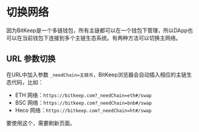 # 切换网络

因为BitKeep是一个多链钱包，所有主链都可以在一个钱包下管理，所以DApp也可以在当前钱包下连接到多个主链生态系统。有两种方法可以切换主网络。

## URL 参数切换

在URL中加入参数 `_needChain=主链币`，BitKeep浏览器会自动插入相应的主链生态代码，比如：

- ETH 网络：`https://bitkeep.com?_needChain=eth#/swap`
- BSC 网络：`https://bitkeep.com?_needChain=bnb#/swap`
- Heco 网络：`https://bitkeep.com?_needChain=ht#/swap`

要使用这个，需要刷新页面。

<!-- ## Function Call

use `wallet_switchEthereumChain/wallet_addEthereumChain`

BitKeep has integrated the above two methods of Metamask, and you can switch between ETH and EVM networks by calling this method;

::: tip
There are two ways to determine whether it is in the BitKeep browser: whether the userAgent contains BitKeep, or window.isBitKeep
::: -->